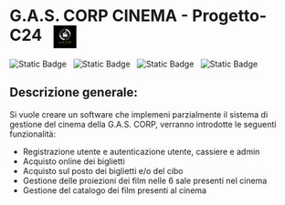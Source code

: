 # **G.A.S. CORP CINEMA** - Progetto-C24 &nbsp; <img align="top" src="Resources/Logo G.A.S. CORP CINEMA .png" width="40" />

  <img alt="Static Badge" src="https://img.shields.io/badge/Backend-Java-00FF00?style=for-the-badge&logo=Eclipse&labelColor=rgb(40%2C%2040%2C%2040)">
  &nbsp;
  <img alt="Static Badge" src="https://img.shields.io/badge/Frontend-JavaFX-FF0000?style=for-the-badge&labelColor=rgb(40%2C%2040%2C%2040)">
  &nbsp;  
  <img alt="Static Badge" src="https://img.shields.io/badge/Database-MySQL-0000FF?style=for-the-badge&logo=MySQL&labelColor=rgb(40%2C%2040%2C%2040)">
  &nbsp;
  <img alt="Static Badge" src="https://img.shields.io/badge/Test-JUnit%204-9F00FF?style=for-the-badge&logo=TestCafe&labelColor=rgb(40%2C%2040%2C%2040)">

## Descrizione generale:

Si vuole creare un software che implemeni parzialmente il 
sistema di gestione del cinema della G.A.S. CORP, verranno 
introdotte le seguenti funzionalità:

- Registrazione utente e autenticazione utente, cassiere e admin 
- Acquisto online dei biglietti
- Acquisto sul posto dei biglietti e/o del cibo
- Gestione delle proiezioni dei film nelle 6 sale presenti nel cinema
- Gestione del catalogo dei film presenti al cinema
